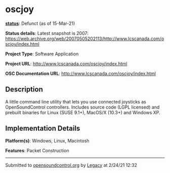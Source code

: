 # oscjoy

**[status](../implementation-status.html)**: Defunct (as of 15-Mar-21)

**Status details**: 
Latest snapshot is 2007: https://web.archive.org/web/20070505202113/http://www.lcscanada.com/oscjoy/index.html

**Project Type**: Software Application

**Project URL**: <http://www.lcscanada.com/oscjoy/index.html>

**OSC Documentation URL**: <http://www.lcscanada.com/oscjoy/index.html>

## Description

A little command line utility that lets you use connected joysticks as OpenSoundControl controllers. Includes source code (LGPL licensed) and prebuilt binaries for Linux (SUSE 9.1+), MacOS/X (10.3+) and Windows XP.

## Implementation Details

**Platform(s)**: Windows, Linux, Macintosh

**Features**: Packet Construction

---
Submitted to [opensoundcontrol.org](https://opensoundcontrol.org) by [Legacy](https://web.archive.org) at 2/24/21 12:32
